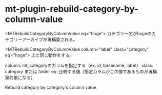 mt-plugin-rebuild-category-by-column-value
==========================================

&lt;MTRebuildCategoryByColumnValue eq="hoge"&gt;
カテゴリー名がhogeのカテゴリーアーカイブが再構築される。

&lt;MTRebuildCategoryByColumnValue column="label" class="category" eq="hoge"&gt;
上と同じ動作をする。

column: mt_categoryのカラムを指定する（ex. id, basename, label）
class: category または folder
eq: 比較する値（指定カラムがこの値であるものが再構築対象になる）


Rebuild category by category's column value.
